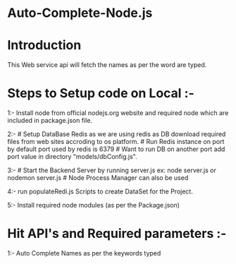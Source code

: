 # Auto-Complete-Node.js


# Introduction 

This Web service api will fetch the names as per the word are typed.

# Steps to Setup code on Local :-

1:- Install node from official nodejs.org website and required node which are included in package.json file.

2:- # Setup DataBase Redis as we are using redis as DB download required files from web sites accroding to os platform.
    # Run Redis instance on port by default port used by redis is 6379
    # Want to run DB on another port add port value in directory "models/dbConfig.js".

3:- # Start the Backend Server by running server.js ex: node server.js or nodemon server.js
    # Node Process Manager can also be used 

4:- run populateRedi.js Scripts to create DataSet for the Project.

5:- Install required node modules (as per the Package.json)


# Hit API's and Required parameters :-

1:- Auto Complete Names as per the keywords typed


